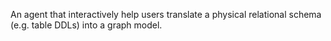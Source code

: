 An agent that interactively help users translate a physical relational schema (e.g. table DDLs) into a graph model.